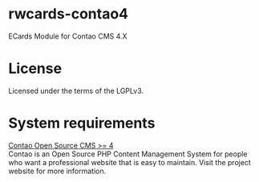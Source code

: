rwcards-contao4
==============

ECards Module for Contao CMS 4.X

License
=======
Licensed under the terms of the LGPLv3.


System requirements
===================
<a href="http://www.contao.org/" target="_blank">Contao Open Source CMS >= 4</a><br>
Contao is an Open Source PHP Content Management System for people who want a professional
website that is easy to maintain. Visit the project website for more information.
